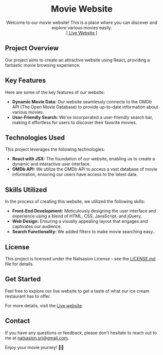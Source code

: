 <h1 align="center">Movie Website</h1>

<p align="center">
  Welcome to our movie website! This is a place where you can discover and explore various movies easily.
    <br>
    <a href="https://nsicecream.netlify.app/index.html">[ Live Website ]</a>
</p>

## Project Overview
Our project aims to create an attractive website using React, providing a fantastic movie browsing experience.

## Key Features
Here are some of the key features of our website:
* **Dynamic Movie Data:** Our website seamlessly connects to the OMDb API (The Open Movie Database) to provide up-to-date information about various movies.
* **User-Friendly Search:** We've incorporated a user-friendly search bar, making it effortless for users to discover their favorite movies.

## Technologies Used
This project leverages the following technologies:
* **React with JSX:** The foundation of our website, enabling us to create a dynamic and interactive user interface.
* **OMDb API:** We utilize the OMDb API to access a vast database of movie information, ensuring our users have access to the latest data.

## Skills Utilized
In the process of creating this website, we utilized the following skills:

* **Front-End Development:** Meticulously designing the user interface and experience using a blend of HTML, CSS, JavaScript, and jQuery.
* **Web Design:** Ensuring a visually appealing layout that engages and captivates our audience.
* **Search Functionality:** We added filters to make movie searching easy..

## License
This project is licensed under the Natsasion License - see the [LICENSE.md](LICENSE) file for details.

## Get Started
Feel free to explore our live website to get a taste of what our ice cream restaurant has to offer.

For more details, visit the [Live website](https://nsicecream.netlify.app/index.html).

## Contact
If you have any questions or feedback, please don't hesitate to reach out to me at [natsasion.sri@gmail.com](mailto:natsasion.sri@gmail.com).

Enjoy your movie journey! 🍿🎥

